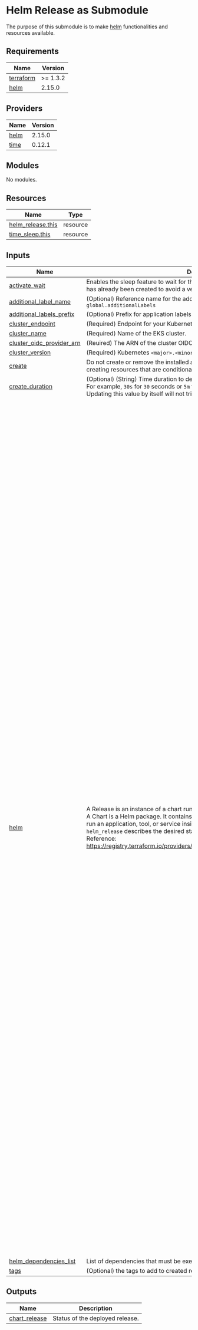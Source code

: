 # Helm Release as Submodule

The purpose of this submodule is to make [helm](https://helm.sh/) functionalities and resources available.

## Requirements

| Name | Version |
|------|---------|
| <a name="requirement_terraform"></a> [terraform](#requirement\_terraform) | >= 1.3.2 |
| <a name="requirement_helm"></a> [helm](#requirement\_helm) | 2.15.0 |

## Providers

| Name | Version |
|------|---------|
| <a name="provider_helm"></a> [helm](#provider\_helm) | 2.15.0 |
| <a name="provider_time"></a> [time](#provider\_time) | 0.12.1 |

## Modules

No modules.

## Resources

| Name | Type |
|------|------|
| [helm_release.this](https://registry.terraform.io/providers/hashicorp/helm/2.15.0/docs/resources/release) | resource |
| [time_sleep.this](https://registry.terraform.io/providers/hashicorp/time/latest/docs/resources/sleep) | resource |

## Inputs

| Name | Description | Type | Default | Required |
|------|-------------|------|---------|:--------:|
| <a name="input_activate_wait"></a> [activate\_wait](#input\_activate\_wait) | Enables the sleep feature to wait for the cluster to be created. Disable if the cluster has already been created to avoid a very long delay. | `bool` | `true` | no |
| <a name="input_additional_label_name"></a> [additional\_label\_name](#input\_additional\_label\_name) | (Optional) Reference name for the additional labels parameter. **Example:** `global.additionalLabels` | `string` | `null` | no |
| <a name="input_additional_labels_prefix"></a> [additional\_labels\_prefix](#input\_additional\_labels\_prefix) | (Optional) Prefix for application labels in Kubernetes | `string` | `"app.kubernetes.io/"` | no |
| <a name="input_cluster_endpoint"></a> [cluster\_endpoint](#input\_cluster\_endpoint) | (Required) Endpoint for your Kubernetes API server | `string` | n/a | yes |
| <a name="input_cluster_name"></a> [cluster\_name](#input\_cluster\_name) | (Required) Name of the EKS cluster. | `string` | n/a | yes |
| <a name="input_cluster_oidc_provider_arn"></a> [cluster\_oidc\_provider\_arn](#input\_cluster\_oidc\_provider\_arn) | (Reuired) The ARN of the cluster OIDC Provider | `string` | n/a | yes |
| <a name="input_cluster_version"></a> [cluster\_version](#input\_cluster\_version) | (Required) Kubernetes `<major>.<minor>` version to use for the EKS cluster (i.e.: `1.30`) | `string` | n/a | yes |
| <a name="input_create"></a> [create](#input\_create) | Do not create or remove the installed application. This option is useful to avoid creating resources that are conditional on another state or action. | `bool` | `true` | no |
| <a name="input_create_duration"></a> [create\_duration](#input\_create\_duration) | (Optional) (String) Time duration to delay resource creation. <br/>  For example, `30s` for `30` seconds or `5m` for `5 minutes`.<br/>  Updating this value by itself will not trigger a delay. | `string` | `"30s"` | no |
| <a name="input_helm"></a> [helm](#input\_helm) | A Release is an instance of a chart running in a Kubernetes cluster.<br/>    A Chart is a Helm package. It contains all of the resource definitions necessary to run an application, tool, or service inside of a Kubernetes cluster.<br/>    `helm_release` describes the desired status of a chart in a kubernetes cluster.<br/>    Reference: https://registry.terraform.io/providers/hashicorp/helm/latest/docs/resources/release | <pre>object({<br/>    chart                      = string                       // (String) Chart name to be installed. A path may be used.<br/>    name                       = string                       // (String) Release name. The length must not be longer than 53 characters.<br/>    version                    = string                       // (String) Specify the exact chart version to install. If this is not specified, the latest version is installed.<br/>    namespace                  = string                       // (String) Namespace to install the release into. Defaults to default.<br/>    repository                 = string                       // (String) Repository where to locate the requested chart. If is a URL the chart is installed without installing the repository.<br/>    description                = optional(string, null)       // (String) Add a custom description<br/>    atomic                     = optional(bool, false)        // (Boolean) If set, installation process purges chart on fail. The wait flag will be set automatically if atomic is used. Defaults to false.<br/>    cleanup_on_fail            = optional(bool, false)        // (Boolean) Allow deletion of new resources created in this upgrade when upgrade fails. Defaults to false.<br/>    create_namespace           = optional(bool, false)        // (Boolean) Create the namespace if it does not exist. Defaults to false.<br/>    dependency_update          = optional(bool, false)        // (Boolean) Run helm dependency update before installing the chart. Defaults to false.<br/>    devel                      = optional(bool, null)         // (Boolean) Use chart development versions, too. Equivalent to version '>0.0.0-0'. If version is set, this is ignored<br/>    disable_crd_hooks          = optional(bool, null)         // (Boolean) Prevent CRD hooks from, running, but run other hooks. See helm install --no-crd-hook<br/>    disable_openapi_validation = optional(bool, null)         // (Boolean) If set, the installation process will not validate rendered templates against the Kubernetes OpenAPI Schema. Defaults to false.<br/>    disable_webhooks           = optional(bool, false)        // (Boolean) Prevent hooks from running.Defaults to false.<br/>    force_update               = optional(bool, false)        // (Boolean) Force resource update through delete/recreate if needed. Defaults to false.<br/>    keyring                    = optional(string, null)       // (String) Location of public keys used for verification. Used only if verify is true. Defaults to /.gnupg/pubring.gpg in the location set by home.<br/>    lint                       = optional(bool, false)        // (Boolean) Run helm lint when planning. Defaults to false.<br/>    max_history                = optional(number, 0)          // (Number) Limit the maximum number of revisions saved per release. Use 0 for no limit. Defaults to 0 (no limit).<br/>    pass_credentials           = optional(bool, false)        // (Boolean) Pass credentials to all domains. Defaults to false.<br/>    recreate_pods              = optional(bool, false)        // (Boolean) Perform pods restart during upgrade/rollback. Defaults to false.<br/>    render_subchart_notes      = optional(bool, true)         // (Boolean) If set, render subchart notes along with the parent. Defaults to true.<br/>    replace                    = optional(bool, false)        // (Boolean) Re-use the given name, even if that name is already used. This is unsafe in production. Defaults to false.<br/>    repository_ca_file         = optional(string, null)       // (String) The Repositories CA File<br/>    repository_cert_file       = optional(string, null)       // (String) The repositories cert file<br/>    repository_key_file        = optional(string, null)       // (String) The repositories cert key file<br/>    repository_password        = optional(string, null)       // (String, Sensitive) Password for HTTP basic authentication<br/>    repository_username        = optional(string, null)       // (String) Username for HTTP basic authentication<br/>    reset_values               = optional(bool, true)         // (Boolean) When upgrading, reset the values to the ones built into the chart. Defaults to false.<br/>    reuse_values               = optional(bool, false)        // (Boolean) When upgrading, reuse the last release's values and merge in any overrides. If 'reset_values' is specified, this is ignored. Defaults to false.<br/>    skip_crds                  = optional(bool, false)        // (Boolean) If set, no CRDs will be installed. By default, CRDs are installed if not already present. Defaults to false.<br/>    timeout                    = optional(number, 300)        // (Number) Time in seconds to wait for any individual kubernetes operation. Defaults to 300 seconds.<br/>    upgrade_install            = optional(bool, false)        // (Boolean) If true, the provider will install the release at the specified version even if a release not controlled by the provider is present: this is equivalent to running 'helm upgrade --install' with the Helm CLI. WARNING: this may not be suitable for production use -- see the 'Upgrade Mode' note in the provider documentation. Defaults to false.<br/>    verify                     = optional(bool, false)        // (Boolean) Verify the package before installing it.Defaults to false.<br/>    wait                       = optional(bool, false)        // (Boolean) Will wait until all resources are in a ready state before marking the release as successful. Defaults to true.<br/>    wait_for_jobs              = optional(bool, false)        // (Boolean) If wait is enabled, will wait until all Jobs have been completed before marking the release as successful. Defaults to `false`.<br/>    values                     = optional(list(string), null) // (List of String) List of values in raw yaml format to pass to helm.<br/><br/>    postrender = optional(<br/>      list(object({<br/>        binary_path = string<br/>        args        = optional(string, null)<br/>      }))<br/>    , []) // (Block List, Max: 1) Postrender command configuration.<br/><br/>    set = optional(<br/>      list(object({<br/>        name  = string<br/>        value = string<br/>        type  = optional(string, null)<br/>      }))<br/>    , []) // (Block Set) Custom values to be merged with the values.<br/><br/>    set_list = optional(<br/>      list(object({<br/>        name  = string<br/>        value = list(string)<br/>      }))<br/>    , []) // (Block List) Custom list values to be merged with the values.<br/><br/>    set_sensitive = optional(<br/>      list(object({<br/>        name  = string<br/>        value = string<br/>        type  = optional(string, null)<br/>      }))<br/>    , []) // (Block Set) Custom sensitive values to be merged with the values.<br/><br/>  })</pre> | <pre>{<br/>  "chart": "",<br/>  "name": "",<br/>  "namespace": "",<br/>  "repository": "",<br/>  "version": ""<br/>}</pre> | no |
| <a name="input_helm_dependencies_list"></a> [helm\_dependencies\_list](#input\_helm\_dependencies\_list) | List of dependencies that must be executed before installing the application. | `list(string)` | `[]` | no |
| <a name="input_tags"></a> [tags](#input\_tags) | (Optional) the tags to add to created resources | `map(string)` | `{}` | no |

## Outputs

| Name | Description |
|------|-------------|
| <a name="output_chart_release"></a> [chart\_release](#output\_chart\_release) | Status of the deployed release. |
